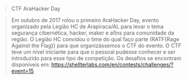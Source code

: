> CTF AraHacker Day

> Em outubro de 2017 rolou o primeiro AraHacker Day, evento organizado pela Legião HC de Arapiraca/AL para  levar o tema segurança cibernética, hacker, maker e afins para comunidade da região. O Legião HC convidou o time do qual faço parte (RATF{Rage Against the Flag}) para que organizássemos o CTF do evento. O CTF teve um nível iniciante para que o pessoal pudesse conhecer e ser introduzido para esse tipo de competição. Os desafios se encontram disponíveis em: https://shellterlabs.com/en/contests/challenges/?event=15
